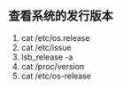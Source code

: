 ## 查看系统的发行版本
1. cat /etc/os.release
1. cat /etc/issue
1. lsb_release -a
1. cat /proc/version
2. cat /etc/os-release 